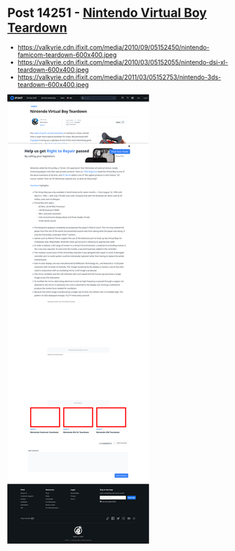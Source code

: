 # Post 14251 - [Nintendo Virtual Boy Teardown](https://www.ifixit.com/News/14251/nintendo-virtual-boy-teardown)

- https://valkyrie.cdn.ifixit.com/media/2010/09/05152450/nintendo-famicom-teardown-600x400.jpeg
- https://valkyrie.cdn.ifixit.com/media/2010/03/05152055/nintendo-dsi-xl-teardown-600x400.jpeg
- https://valkyrie.cdn.ifixit.com/media/2011/03/05152753/nintendo-3ds-teardown-600x400.jpeg

![screencap](screenshots/3982f206-603e-49c7-8626-0f79e7d1e59f.png)
